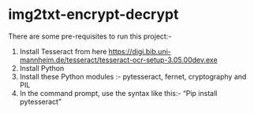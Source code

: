 # img2txt-encrypt-decrypt
There are some pre-requisites to run this project:-
1.	Install Tesseract from here https://digi.bib.uni-mannheim.de/tesseract/tesseract-ocr-setup-3.05.00dev.exe
2.  Install Python
3.	Install these Python modules :- pytesseract, fernet, cryptography and PIL
4.	In the command prompt, use the syntax like this:-
“Pip install pytesseract” 
